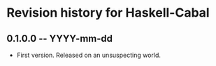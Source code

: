 # Revision history for Haskell-Cabal

## 0.1.0.0 -- YYYY-mm-dd

* First version. Released on an unsuspecting world.
